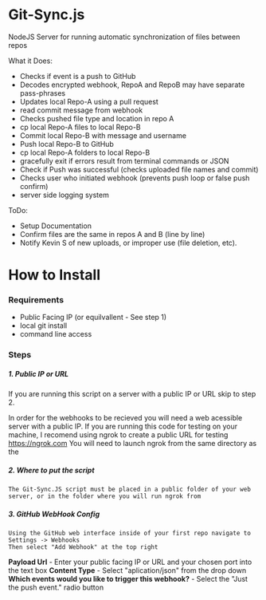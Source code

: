 # Git-Sync.js
NodeJS Server for running automatic synchronization of files between repos

What it Does:
- Checks if event is a push to GitHub
- Decodes encrypted webhook, RepoA and RepoB may have separate pass-phrases
- Updates local Repo-A using a pull request
- read commit message from webhook
- Checks pushed file type and location in repo A
- cp local Repo-A files to local Repo-B
- Commit local Repo-B with message and username
- Push local Repo-B to GitHub
- cp local Repo-A folders to local Repo-B
- gracefully exit if errors result from terminal commands or JSON
- Check if Push was successful (checks uploaded file names and commit)
- Checks user who initiated webhook (prevents push loop or false push confirm)
- server side logging system



ToDo:
- Setup Documentation
- Confirm files are the same in repos A and B (line by line)
- Notify Kevin S of new uploads, or improper use (file deletion, etc).


# How to Install
### Requirements
  - Public Facing IP (or equilvallent - See step 1)
  - local git install
  - command line access
  
### Steps
##### 1. Public IP or URL
  If you are running this script on a server with a public IP or URL skip to step 2.

  In order for the webhooks to be recieved you will need a web acessible server with a public IP.
    If you are running this code for testing on your machine, I recomend using ngrok to create a public URL for testing
      https://ngrok.com
    You will need to launch ngrok from the same directory as the 
  
 ##### 2. Where to put the script
    The Git-Sync.JS script must be placed in a public folder of your web server, or in the folder where you will run ngrok from
  
 ##### 3. GitHub WebHook Config
    Using the GitHub web interface inside of your first repo navigate to Settings -> Webhooks
    Then select "Add Webhook" at the top right
**Payload Url** - Enter your public facing IP or URL and your chosen port into the text box
**Content Type** - Select "aplication/json" from the drop down
**Which events would you like to trigger this webhook?** - Select the "Just the push event." radio button
    
